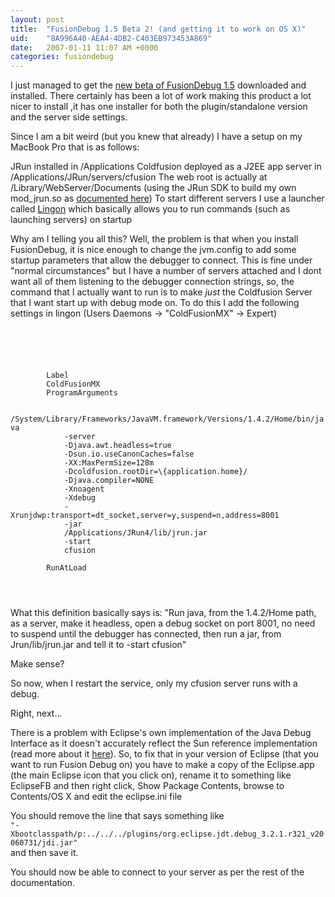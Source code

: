```yaml
---
layout: post
title:  "FusionDebug 1.5 Beta 2! (and getting it to work on OS X)"
uid:	"8A996A40-AEA4-4DB2-C403EB973453A869"
date:   2007-01-11 11:07 AM +0000
categories: fusiondebug
---
```

I just managed to get the <a href="http://www.fusion-reactor.com/fusiondebug/openBetaSignup.html">new beta of FusionDebug 1.5</a> downloaded and installed. There certainly has been a lot of work making this product a lot nicer to install ,it has one installer for both the plugin/standalone version and the server side settings. 

Since I am a bit weird (but you knew that already) I have a setup on my MacBook Pro that is as follows:

JRun installed in /Applications
Coldfusion deployed as a J2EE app server in /Applications/JRun/servers/cfusion
The web root is actually at /Library/WebServer/Documents (using the JRun SDK to build my own mod_jrun.so as <a href="http://www.adobe.com/cfusion/knowledgebase/index.cfm?id=tn_18748">documented here</a>)
To start different servers I use a launcher called <a href="http://lingon.sourceforge.net/">Lingon</a> which basically allows you to run commands (such as launching servers) on startup

Why am I telling you all this? Well, the problem is that when you install FusionDebug, it is nice enough to change the jvm.config to add some startup parameters that allow the debugger to connect. This is fine under "normal circumstances" but I have a number of servers attached and I dont want all of them listening to the debugger connection strings, so, the command that I actually want to run is to make *just* the Coldfusion Server that I want start up with debug mode on. To do this I add the following settings in lingon (Users Daemons -> "ColdFusionMX" -> Expert)

<code>
	<?xml version="1.0" encoding="UTF-8"?>
	<!DOCTYPE plist PUBLIC "-//Apple Computer//DTD PLIST 1.0//EN" "http://www.apple.com/DTDs/PropertyList-1.0.dtd">
	<plist version="1.0">
	<dict>
		<key>Label</key>
		<string>ColdFusionMX</string>
		<key>ProgramArguments</key>
		<array>
			<string>/System/Library/Frameworks/JavaVM.framework/Versions/1.4.2/Home/bin/java</string>
			<string>-server</string>
			<string>-Djava.awt.headless=true</string>
			<string>-Dsun.io.useCanonCaches=false</string>
			<string>-XX:MaxPermSize=128m</string>
			<string>-Dcoldfusion.rootDir=\{application.home}/</string>
			<string>-Djava.compiler=NONE</string>
			<string>-Xnoagent</string>
			<string>-Xdebug</string>
			<string>-Xrunjdwp:transport=dt_socket,server=y,suspend=n,address=8001</string>
			<string>-jar</string>
			<string>/Applications/JRun4/lib/jrun.jar</string>
			<string>-start</string>
			<string>cfusion</string>
		</array>
		<key>RunAtLoad</key>
		<true/>
	</dict>
	
</code>

What this definition basically says is:
"Run java, from the 1.4.2/Home path, as a server, make it headless, open a debug socket on port 8001, no need to suspend until the debugger has connected, then run a jar, from Jrun/lib/jrun.jar and tell it to -start cfusion"

Make sense?

So now, when I restart the service, only my cfusion server runs with a debug.

Right, next...

There is a problem with Eclipse's own implementation of the Java Debug Interface as it doesn't accurately reflect the Sun reference implementation (read more about it <a href="http://www.fusion-reactor.com/fusiondebug/support-appleMacIssue.html">here</a>). So, to fix that in your version of Eclipse (that you want to run Fusion Debug on) you have to make a copy of the Eclipse.app (the main Eclipse icon that you click on), rename it to something like EclipseFB and then right click, Show Package Contents, browse to Contents/OS X and edit the eclipse.ini file

You should remove the line that says something like 
<code>
"-Xbootclasspath/p:../../../plugins/org.eclipse.jdt.debug_3.2.1.r321_v20060731/jdi.jar"
</code>
 and then save it.

You should now be able to connect to your server as per the rest of the documentation.